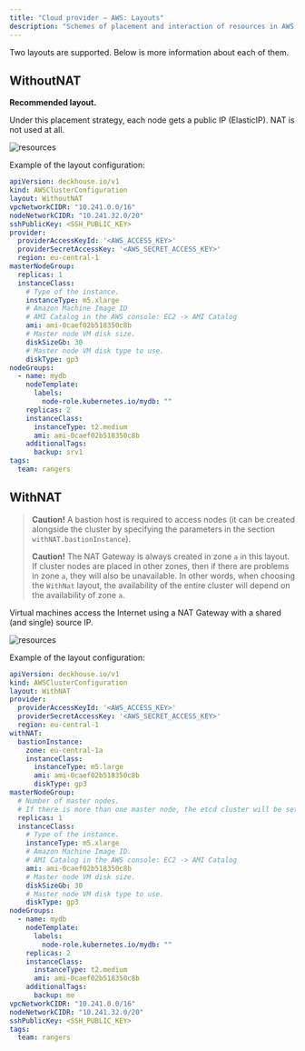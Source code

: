 ```yaml
---
title: "Cloud provider — AWS: Layouts"
description: "Schemes of placement and interaction of resources in AWS when working with the Deckhouse cloud provider."
---
```


Two layouts are supported. Below is more information about each of them.

## WithoutNAT

**Recommended layout.**

Under this placement strategy, each node gets a public IP (ElasticIP). NAT is not used at all.

![resources](../../images/cloud-provider-aws/aws-withoutnat.png)
<!--- source : https://www.figma.com/design/T3ycFB7P6vZIL359UJAm7g/%D0%98%D0%BA%D0%BE%D0%BD%D0%BA%D0%B8-%D0%B8-%D1%81%D1%85%D0%B5%D0%BC%D1%8B?node-id=995-10681&t=IvETjbByf1MSQzcm-0 --->

Example of the layout configuration:

```yaml
apiVersion: deckhouse.io/v1
kind: AWSClusterConfiguration
layout: WithoutNAT
vpcNetworkCIDR: "10.241.0.0/16"
nodeNetworkCIDR: "10.241.32.0/20"
sshPublicKey: <SSH_PUBLIC_KEY>
provider:
  providerAccessKeyId: '<AWS_ACCESS_KEY>'
  providerSecretAccessKey: '<AWS_SECRET_ACCESS_KEY>'
  region: eu-central-1
masterNodeGroup:
  replicas: 1
  instanceClass:
    # Type of the instance.
    instanceType: m5.xlarge
    # Amazon Machine Image ID
    # AMI Catalog in the AWS console: EC2 -> AMI Catalog
    ami: ami-0caef02b518350c8b
    # Master node VM disk size.
    diskSizeGb: 30
    # Master node VM disk type to use.
    diskType: gp3
nodeGroups:
  - name: mydb
    nodeTemplate:
      labels:
        node-role.kubernetes.io/mydb: ""
    replicas: 2
    instanceClass:
      instanceType: t2.medium
      ami: ami-0caef02b518350c8b
    additionalTags:
      backup: srv1
tags:
  team: rangers
```

## WithNAT

> **Caution!** A bastion host is required to access nodes (it can be created alongside the cluster by specifying the parameters in the section `withNAT.bastionInstance`).
>
> **Caution!** The NAT Gateway is always created in zone `a` in this layout. If cluster nodes are placed in other zones, then if there are problems in zone `a`, they will also be unavailable. In other words, when choosing the `WithNat` layout, the availability of the entire cluster will depend on the availability of zone `a`.

Virtual machines access the Internet using a NAT Gateway with a shared (and single) source IP.

![resources](../../images/cloud-provider-aws/aws-withnat.png)
<!--- source: https://www.figma.com/design/T3ycFB7P6vZIL359UJAm7g/%D0%98%D0%BA%D0%BE%D0%BD%D0%BA%D0%B8-%D0%B8-%D1%81%D1%85%D0%B5%D0%BC%D1%8B?node-id=995-9864&t=IvETjbByf1MSQzcm-0 --->

Example of the layout configuration:

```yaml
apiVersion: deckhouse.io/v1
kind: AWSClusterConfiguration
layout: WithNAT
provider:
  providerAccessKeyId: '<AWS_ACCESS_KEY>'
  providerSecretAccessKey: '<AWS_SECRET_ACCESS_KEY>'
  region: eu-central-1
withNAT:
  bastionInstance:
    zone: eu-central-1a
    instanceClass:
      instanceType: m5.large
      ami: ami-0caef02b518350c8b
      diskType: gp3
masterNodeGroup:
  # Number of master nodes.
  # If there is more than one master node, the etcd cluster will be set up automatically.
  replicas: 1
  instanceClass:
    # Type of the instance.
    instanceType: m5.xlarge
    # Amazon Machine Image ID.
    # AMI Catalog in the AWS console: EC2 -> AMI Catalog
    ami: ami-0caef02b518350c8b
    # Master node VM disk size.
    diskSizeGb: 30
    # Master node VM disk type to use.
    diskType: gp3
nodeGroups:
  - name: mydb
    nodeTemplate:
      labels:
        node-role.kubernetes.io/mydb: ""
    replicas: 2
    instanceClass:
      instanceType: t2.medium
      ami: ami-0caef02b518350c8b
    additionalTags:
      backup: me
vpcNetworkCIDR: "10.241.0.0/16"
nodeNetworkCIDR: "10.241.32.0/20"
sshPublicKey: <SSH_PUBLIC_KEY>
tags:
  team: rangers
```
